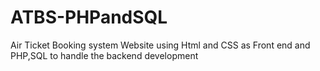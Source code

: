 # ATBS-PHPandSQL
Air Ticket Booking system Website using Html and CSS as Front end and PHP,SQL to handle the backend development
